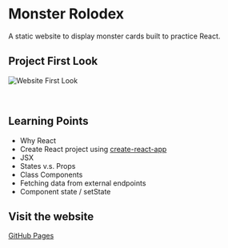 # Monster Rolodex
A static website to display monster cards built to practice React.


## Project First Look
![Website First Look](https://drive.google.com/uc?export=view&id=1kFsMLCD7vbGj-o3h_J8TtHVKHE1rCibI)

<p>&nbsp;</p>

## Learning Points
- Why React
- Create React project using [create-react-app](https://reactjs.org/docs/create-a-new-react-app.html)
- JSX
- States v.s. Props
- Class Components
- Fetching data from external endpoints
- Component state / setState

## Visit the website
[GitHub Pages](https://smallpaes.github.io/monster-rolodex/)
